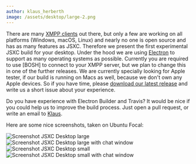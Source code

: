 ```yaml
---
author: klaus_herberth
image: /assets/desktop/large-2.png
---
```


There are many [XMPP clients][xmpp-clients] out there, but only a few are
working on all platforms (Windows, macOS, Linux) and nearly no one is open
source and has as many features as JSXC. Therefore we present the first
experimental JSXC build for your desktop. Under the hood we are using [Electron]
to support as many operating systems as possible. Currently you are required to
use [BOSH] to connect to your XMPP server, but we plan to change this in one of
the further releases. We are currently specially looking for Apple tester, if
our build is running on Macs as well, because we don't own any Apple devices. So
if you have time, please [download our latest release][release] and write us a
short issue about your experience.

Do you have experience with Electron Builder and Travis? It would be nice if you
could help us to improve the build process. Just open a pull request, or write
an email to [Klaus].

Here are some nice screenshots, taken on Ubuntu Focal:

![Screenshot JSXC Desktop large]({{site.url}}/assets/desktop/large-1.png)
![Screenshot JSXC Desktop large with chat window]({{site.url}}/assets/desktop/large-2.png)
![Screenshot JSXC Desktop small]({{site.url}}/assets/desktop/small-1.png)
![Screenshot JSXC Desktop small with chat window]({{site.url}}/assets/desktop/small-2.png)

[xmpp-clients]: https://xmpp.org/software/clients.html
[Electron]: https://www.electronjs.org
[release]: https://github.com/jsxc/desktop/releases
[Klaus]: https://www.jsxc.org/contact.html